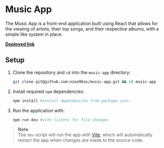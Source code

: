 # Music App

The Music App is a front-end application built using React that allows for the viewing of artists, their top songs, and their respective albums, with a simple like system in place.

[**Deployed link**](https://music-app-react.fly.dev)

## Setup

1. Clone the repository and `cd` into the `music-app` directory:

   ```sh
   git clone git@github.com:nine96as/music-app.git && cd music-app
   ```

2. Install required `npm` dependencies:

   ```sh
   npm install #install dependencies from package.json
   ```

3. Run the application with:

   ```sh
   npm run dev #vite listens for file changes
   ```

> **Note**  
> The `dev` script will run the app with [Vite](https://vitejs.dev/), which will automatically restart the app when changes are made to the source code.
